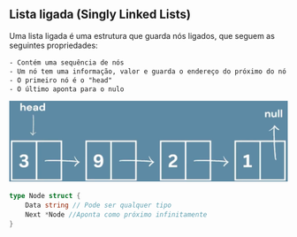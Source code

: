 ## Lista ligada (Singly Linked Lists)

Uma lista ligada é uma estrutura que guarda nós ligados, que seguem as seguintes propriedades:

    - Contém uma sequência de nós
    - Um nó tem uma informação, valor e guarda o endereço do próximo do nó
    - O primeiro nó é o "head"
    - O último aponta para o nulo

<div align="center"><img src="listaligada.png"></div>

```Go
type Node struct {
    Data string // Pode ser qualquer tipo
    Next *Node //Aponta como próximo infinitamente
}
```